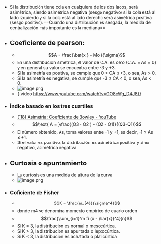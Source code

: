 - Si la distribución tiene cola en cualquiera de los dos lados, será asimétrica, siendo asimétrica negativa (sesgo negativo) si la cola está al lado izquierdo y si la cola está al lado derecho será asimétrica positiva (sesgo positivo).==Cuando una distribución es sesgada, la medida de centralización más importante es la mediana==
- ## Coeficiente de pearson:
	- $$A = \frac{\bar{x } - Mo }{\sigma}$$
	- En una distribución simétrica, el valor de C.A. es cero (C.A. = As = 0) y en general su valor se encuentra entre -3 y +3.
	- Si la asimetría es positiva, se cumple que 0 < CA ≤ +3, o sea, As > 0.
	- Si la asimetría es negativa, se cumple que -3 ≤ CA < 0, o sea, As < 0.
	- ![image.png](../assets/image_1666485941240_0.png)
	- {{video https://www.youtube.com/watch?v=GO8cWg_D4J8}}
- ### Índice basado en los tres cuartiles
	- [(118) Asimetría: Coeficiente de Bowley - YouTube](https://www.youtube.com/watch?v=qB7Od76ZAhU)
	- $$\text{ A = }\frac{(Q3 - Q2 ) - (Q2 - Q1)}{(Q3-Q1)}$$
	- El número obtenido, As, toma valores entre -1 y +1, es decir, -1 ≤ As ≤ +1.
	- Si el valor es positivo, la distribución es asimétrica positiva y si es negativo, asimétrica negativa
- ## Curtosis o apuntamiento
	- La curtosis es una medida de altura de la curva
	- ![image.png](../assets/image_1666486564865_0.png)
- ### Coficiente de Fisher
	- $$K = \frac{m_{4}}{\sigma^4}$$
	- donde m4 se denomina momento empírico de cuarto orden
	- $$\frac{\sum_{i=1}^m fi (x - \bar{x})^4}{n}$$
	- Si K = 3, la distribución es normal o mesocúrtica.
	- Si K > 3, la distribución es apuntada o leptocúrtica.
	- Si K < 3, la distribución es achatada o platicúrtica